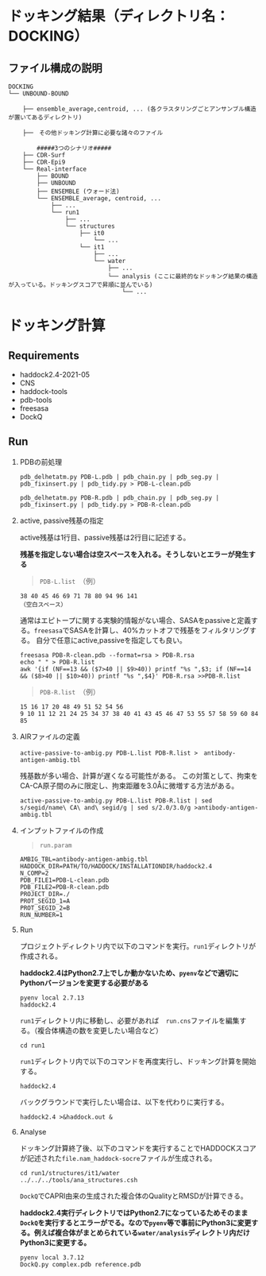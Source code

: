 # ドッキング結果（ディレクトリ名：DOCKING）

## ファイル構成の説明

    DOCKING
    └── UNBOUND-BOUND
            
        ├── ensemble_average,centroid, ... (各クラスタリングごとアンサンブル構造が置いてあるディレクトリ)
         
        ├──　その他ドッキング計算に必要な諸々のファイル
        
            #####3つのシナリオ#####
        ├── CDR-Surf
        ├── CDR-Epi9
        └── Real-interface
            ├── BOUND
            ├── UNBOUND
            ├── ENSEMBLE (ウォード法)
            └── ENSEMBLE_average, centroid, ...
                ├── ...
                └── run1
                    ├── ...
                    └── structures
                        ├── it0
                            └── ...
                        └── it1
                            ├── ...
                            └── water
                                ├── ...
                                └── analysis (ここに最終的なドッキング結果の構造が入っている。ドッキングスコアで昇順に並んでいる)
                                    └── ...
        
# ドッキング計算

## Requirements
- haddock2.4-2021-05
- CNS
- haddock-tools
- pdb-tools
- freesasa
- DockQ

## Run
1. PDBの前処理

    ```
    pdb_delhetatm.py PDB-L.pdb | pdb_chain.py | pdb_seg.py | pdb_fixinsert.py | pdb_tidy.py > PDB-L-clean.pdb
    ```
    
    ```
    pdb_delhetatm.py PDB-R.pdb | pdb_chain.py | pdb_seg.py | pdb_fixinsert.py | pdb_tidy.py > PDB-R-clean.pdb
    ```
    
2. active, passive残基の指定

    active残基は1行目、passive残基は2行目に記述する。
    
    **残基を指定しない場合は空スペースを入れる。そうしないとエラーが発生する**
    
    > `PDB-L.list`　（例）
    ```
    38 40 45 46 69 71 78 80 94 96 141
    （空白スペース）
    ```
    
    通常はエピトープに関する実験的情報がない場合、SASAをpassiveと定義する。`freesasa`でSASAを計算し、40%カットオフで残基をフィルタリングする。
    自分で任意にactive,passiveを指定しても良い。
    
    ```
    freesasa PDB-R-clean.pdb --format=rsa > PDB-R.rsa
    echo " " > PDB-R.list
    awk '{if (NF==13 && ($7>40 || $9>40)) printf "%s ",$3; if (NF==14 && ($8>40 || $10>40)) printf "%s ",$4}' PDB-R.rsa >>PDB-R.list
    ```
    > `PDB-R.list`　（例）
    ```
    15 16 17 20 48 49 51 52 54 56
    9 10 11 12 21 24 25 34 37 38 40 41 43 45 46 47 53 55 57 58 59 60 84 85
    ```

3. AIRファイルの定義

    ```
    active-passive-to-ambig.py PDB-L.list PDB-R.list >　antibody-antigen-ambig.tbl
    ```
 
    残基数が多い場合、計算が遅くなる可能性がある。
    この対策として、拘束をCA-CA原子間のみに限定し、拘束距離を3.0Åに微増する方法がある。

    ```
    active-passive-to-ambig.py PDB-L.list PDB-R.list | sed s/segid/name\ CA\ and\ segid/g | sed s/2.0/3.0/g >antibody-antigen-ambig.tbl
    ```


4. インプットファイルの作成


    > `run.param`
    ```
    AMBIG_TBL=antibody-antigen-ambig.tbl
    HADDOCK_DIR=PATH/TO/HADDOCK/INSTALLATIONDIR/haddock2.4
    N_COMP=2
    PDB_FILE1=PDB-L-clean.pdb
    PDB_FILE2=PDB-R-clean.pdb
    PROJECT_DIR=./
    PROT_SEGID_1=A
    PROT_SEGID_2=B
    RUN_NUMBER=1
    ```


5. Run

    プロジェクトディレクトリ内で以下のコマンドを実行。`run1`ディレクトリが作成される。
    
    **haddock2.4はPython2.7上でしか動かないため、`pyenv`などで適切にPythonバージョンを変更する必要がある**

    ```
    pyenv local 2.7.13
    haddock2.4
    ```
    
    `run1`ディレクトリ内に移動し、必要があれば　`run.cns`ファイルを編集する。（複合体構造の数を変更したい場合など）
    ```
    cd run1
    ```

    `run1`ディレクトリ内で以下のコマンドを再度実行し、ドッキング計算を開始する。
    ```
    haddock2.4
    ```
    
    バックグラウンドで実行したい場合は、以下を代わりに実行する。
    ```
    haddock2.4 >&haddock.out &
    ```

6. Analyse

    ドッキング計算終了後、以下のコマンドを実行することでHADDOCKスコアが記述された`file.nam_haddock-socre`ファイルが生成される。
    
    ```
    cd run1/structures/it1/water
    ../../../tools/ana_structures.csh
    ```
    
    `DockQ`でCAPRI由来の生成された複合体のQualityとRMSDが計算できる。
    
    **haddock2.4実行ディレクトリではPython2.7になっているためそのまま`DockQ`を実行するとエラーがでる。なので`pyenv`等で事前にPython3に変更する。例えば複合体がまとめられている`water/analysis`ディレクトリ内だけPython3に変更する。**
    
    ```
    pyenv local 3.7.12
    DockQ.py complex.pdb reference.pdb
    ```
    
